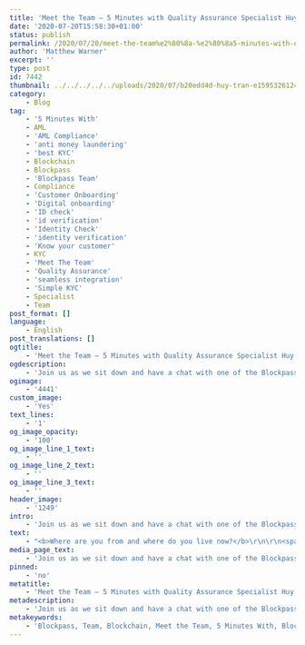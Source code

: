 ```yaml
---
title: 'Meet the Team — 5 Minutes with Quality Assurance Specialist Huy Tran'
date: '2020-07-20T15:58:30+01:00'
status: publish
permalink: /2020/07/20/meet-the-team%e2%80%8a-%e2%80%8a5-minutes-with-quality-assurance-specialist-huy-tran
author: 'Matthew Warner'
excerpt: ''
type: post
id: 7442
thumbnail: ../../../../../uploads/2020/07/b20edd4d-huy-tran-e1595326124293.jpg
category:
    - Blog
tag:
    - '5 Minutes With'
    - AML
    - 'AML Compliance'
    - 'anti money laundering'
    - 'best KYC'
    - Blockchain
    - Blockpass
    - 'Blockpass Team'
    - Compliance
    - 'Customer Onboarding'
    - 'Digital onboarding'
    - 'ID check'
    - 'id verification'
    - 'Identity Check'
    - 'identity verification'
    - 'Know your customer'
    - KYC
    - 'Meet The Team'
    - 'Quality Assurance'
    - 'seamless integration'
    - 'Simple KYC'
    - Specialist
    - Team
post_format: []
language:
    - English
post_translations: []
ogtitle:
    - 'Meet the Team — 5 Minutes with Quality Assurance Specialist Huy Tran'
ogdescription:
    - 'Join us as we sit down and have a chat with one of the Blockpass team to find out about them, their work, and their thoughts on blockchain technology. '
ogimage:
    - '4441'
custom_image:
    - 'Yes'
text_lines:
    - '1'
og_image_opacity:
    - '100'
og_image_line_1_text:
    - ''
og_image_line_2_text:
    - ''
og_image_line_3_text:
    - ''
header_image:
    - '1249'
intro:
    - 'Join us as we sit down and have a chat with one of the Blockpass team to find out about them, their work, and their thoughts on blockchain technology. '
text:
    - "<b>Where are you from and where do you live now?</b>\r\n\r\n<span style=\"font-weight: 400;\">I’m from Vietnam and I’m currently living in Ho Chi Minh City</span>\r\n\r\n&nbsp;\r\n\r\n<b>What is your work background and how did you first get involved in Blockpass?</b>\r\n\r\n<span style=\"font-weight: 400;\">I graduated as an IT engineer in Vietnam with a major in computer networking. After graduation I decided to change my career path to Quality Assurance. Before I joined Blockpass, I worked in Quality Assurance at various software companies where I built up the working and testing processes for the Quality Assurance team and tested many software projects. I joined the Blockpass team as soon as Blockpass started deploying.\_</span>\r\n\r\n&nbsp;\r\n\r\n<b>What is your role at Blockpass and what does a typical day look like?</b>\r\n\r\n<span style=\"font-weight: 400;\">My responsibility in the Blockpass team is to check the quality of our products.I must ensure that our products are the best they can be for customer use. At the beginning of every day, I check customers' emails in case they report bugs. After that, I will continue to test the latest version of the products and software that we will next be releasing to customers.\_</span>\r\n\r\n&nbsp;\r\n\r\n<b>What is something you’ve been proud of whilst working at Blockpass?</b>\r\n\r\n<span style=\"font-weight: 400;\">Being part of the team, I am proud that Blockpass is the best KYC product. It can adapt to almost any customer request and I’m always proud to see the good feedback we receive from our clients about our products.\_</span>\r\n\r\n&nbsp;\r\n\r\n<b>What do you think blockchain or crypto’s biggest potential is?</b>\r\n\r\n<span style=\"font-weight: 400;\">I think the most significant potential of blockchain is ensuring everything is secured and trusted. Without a solution like this, a hacker can use the personal data such as name/DOB/phone number/passport information ...etc to cheat or make a fake identity, and verifying identity documents from country to country is not easy to do and takes a lot of time. We can use encrypted data on the blockchain to register with any organization or company that needs to use the data of the user without fear of revealing personal information.</span>\r\n\r\n&nbsp;\r\n\r\n<b>Where do you see the industry headed over the next 5 years?</b>\r\n\r\n<span style=\"font-weight: 400;\">I think we will see the KYC system evolve and used around the world to replace transactions that need to disclose personal data. Users can feel comfortable sharing personal information when it is encrypted.</span>\r\n\r\n&nbsp;\r\n\r\n<b>Which hobby or activity are you particularly enjoying at the moment and why?</b>\r\n\r\n<span style=\"font-weight: 400;\">Every weekend my family and I often walk in the park to exercise. When we have free time,\_ I’d like to travel to many places to discover new things.\_</span>\r\n\r\n&nbsp;\r\n\r\n<b>If you could spend a day with anyone, real or fictional, who would it be and why?</b>\r\n\r\n<span style=\"font-weight: 400;\">As I spent almost all my time working during the week, I would spend a day walking, playing and cooking with my family. I often talk to my wife about work difficulties and how to overcome them. Besides that, if I had the chance, I would talk with Hercules, who was the mythical strongest person in the world, to find a way to improve my strength!</span>\r\n\r\n&nbsp;"
media_page_text:
    - 'Join us as we sit down and have a chat with one of the Blockpass team to find out about them, their work, and their thoughts on blockchain technology. '
pinned:
    - 'no'
metatitle:
    - 'Meet the Team — 5 Minutes with Quality Assurance Specialist Huy Tran'
metadescription:
    - 'Join us as we sit down and have a chat with one of the Blockpass team to find out about them, their work, and their thoughts on blockchain technology. '
metakeywords:
    - 'Blockpass, Team, Blockchain, Meet the Team, 5 Minutes With, Blockpass Team, Quality Assurance, KYC, Know Your Customer, AML, Anti money laundering, AML compliance, Compliance, Identity verification, Identity check, ID verification, ID check, Specialist, Best KYC, Simple KYC, Customer onboarding, Digital onboarding, seamless integration'
---
```

<!DOCTYPE html PUBLIC "-//W3C//DTD HTML 4.0 Transitional//EN" "http://www.w3.org/TR/REC-html40/loose.dtd">
<?xml encoding="UTF-8">

